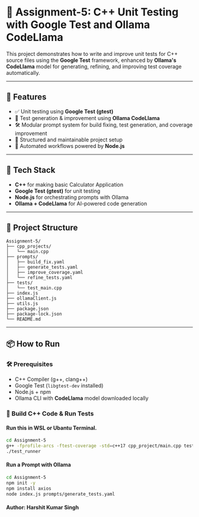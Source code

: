 # 🧪 Assignment-5: C++ Unit Testing with Google Test and Ollama CodeLlama

This project demonstrates how to write and improve unit tests for C++ source files using the **Google Test** framework, enhanced by **Ollama's CodeLlama** model for generating, refining, and improving test coverage automatically.

---

## 🚀 Features

- ✅ Unit testing using **Google Test (gtest)**
- 🤖 Test generation & improvement using **Ollama CodeLlama**
- 🛠️ Modular prompt system for build fixing, test generation, and coverage improvement
- 📁 Structured and maintainable project setup
- 🔄 Automated workflows powered by **Node.js**

---

## 🧱 Tech Stack

- **C++** for making basic Calculator Application
- **Google Test (gtest)** for unit testing
- **Node.js** for orchestrating prompts with Ollama
- **Ollama + CodeLlama** for AI-powered code generation

---
## 📁 Project Structure
```
Assignment-5/
├── cpp_projects/
│   └── main.cpp       
├── prompts/
│   ├── build_fix.yaml
│   ├── generate_tests.yaml
│   ├── improve_coverage.yaml
│   └── refine_tests.yaml
├── tests/
│   └── test_main.cpp        
├── index.js
├── ollamaClient.js
├── utils.js
├── package.json
├── package-lock.json
└── README.md
```

---

## 📦 How to Run

### 🛠️ Prerequisites

- C++ Compiler (g++, clang++)
- Google Test (`libgtest-dev` installed)
- Node.js + npm
- Ollama CLI with **CodeLlama** model downloaded locally

### 🔧 Build C++ Code & Run Tests

#### Run this in WSL or Ubantu Terminal.
```bash
cd Assignment-5
g++ -fprofile-arcs -ftest-coverage -std=c++17 cpp_project/main.cpp tests/test_main.cpp -lgtest -lgtest_main -pthread -o test_runner
./test_runner
```

#### Run a Prompt with Ollama
``` bash
cd Assignment-5
npm init -y
npm install axios
node index.js prompts/generate_tests.yaml
```

#### Author: Harshit Kumar Singh




